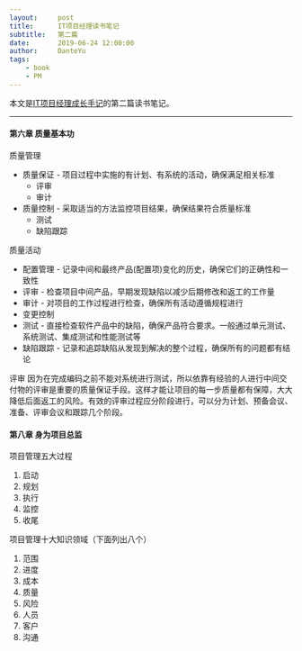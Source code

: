 ```yaml
---
layout:     post
title:      IT项目经理读书笔记
subtitle:   第二篇
date:       2019-06-24 12:00:00
author:     DanteYu
tags:
    - book
    - PM
---
```


本文是[IT项目经理成长手记](https://item.jd.com/12198156.html)的第二篇读书笔记。

---

#### 第六章 质量基本功

质量管理
* 质量保证 - 项目过程中实施的有计划、有系统的活动，确保满足相关标准
  * 评审
  * 审计
* 质量控制 - 采取适当的方法监控项目结果，确保结果符合质量标准
  * 测试
  * 缺陷跟踪

质量活动
* 配置管理 - 记录中间和最终产品(配置项)变化的历史，确保它们的正确性和一致性
* 评审 - 检查项目中间产品，早期发现缺陷以减少后期修改和返工的工作量
* 审计 - 对项目的工作过程进行检查，确保所有活动遵循规程进行
* 变更控制
* 测试 - 直接检查软件产品中的缺陷，确保产品符合要求。一般通过单元测试、系统测试、集成测试和性能测试等
* 缺陷跟踪 - 记录和追踪缺陷从发现到解决的整个过程，确保所有的问题都有结论

评审
因为在完成编码之前不能对系统进行测试，所以依靠有经验的人进行中间交付物的评审是重要的质量保证手段。这样才能让项目的每一步质量都有保障，大大降低后面返工的风险。有效的评审过程应分阶段进行，可以分为计划、预备会议、准备、评审会议和跟踪几个阶段。


#### 第八章 身为项目总监
项目管理五大过程
1. 启动
2. 规划
3. 执行
4. 监控
5. 收尾

项目管理十大知识领域（下面列出八个）
1. 范围
2. 进度
3. 成本
4. 质量
5. 风险
6. 人员
7. 客户
8. 沟通
